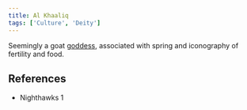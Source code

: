 ```yaml
---
title: Al Khaaliq
tags: ['Culture', 'Deity']
---
```

Seemingly a goat [goddess](/_wiki/gods.md), associated with spring and iconography of fertility and food.

## References
- Nighthawks 1
